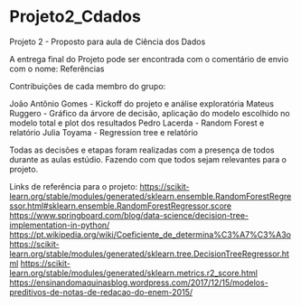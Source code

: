 # Projeto2_Cdados
Projeto 2 - Proposto para aula de Ciência dos Dados


A entrega final do Projeto pode ser encontrada com o comentário de envio com o nome: Referências

Contribuições de cada membro do grupo:

João Antônio Gomes - Kickoff do projeto e análise exploratória
Mateus Ruggero - Gráfico da árvore de decisão, aplicação do modelo escolhido no modelo total e plot dos resultados 
Pedro Lacerda - Random Forest e relatório
Julia Toyama - Regression tree e relatório

Todas as decisões e etapas foram realizadas com a presença de todos durante as aulas estúdio. Fazendo com que todos sejam relevantes para o projeto.

Links de referência para o projeto:
https://scikit-learn.org/stable/modules/generated/sklearn.ensemble.RandomForestRegressor.html#sklearn.ensemble.RandomForestRegressor.score
https://www.springboard.com/blog/data-science/decision-tree-implementation-in-python/
https://pt.wikipedia.org/wiki/Coeficiente_de_determina%C3%A7%C3%A3o
https://scikit-learn.org/stable/modules/generated/sklearn.tree.DecisionTreeRegressor.html
https://scikit-learn.org/stable/modules/generated/sklearn.metrics.r2_score.html
https://ensinandomaquinasblog.wordpress.com/2017/12/15/modelos-preditivos-de-notas-de-redacao-do-enem-2015/
